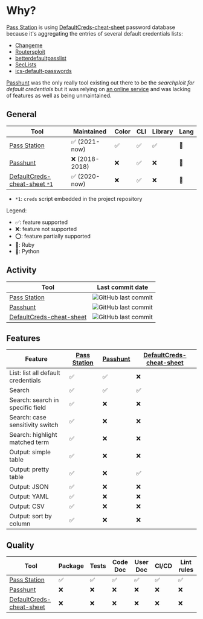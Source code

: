 # Why?

[Pass Station][0] is using [DefaultCreds-cheat-sheet][3] password database
because it's aggregating the entries of several default credentials lists:

- [Changeme](https://github.com/ztgrace/changeme)
- [Routersploit](https://github.com/threat9/routersploit)
- [betterdefaultpasslist](https://github.com/govolution/betterdefaultpasslist)
- [SecLists](https://github.com/danielmiessler/SecLists/tree/master/Passwords/Default-Credentials)
- [ics-default-passwords](https://github.com/arnaudsoullie/ics-default-passwords)

[Passhunt][1] was the only really tool existing out there to be the
_searchploit for default credentials_ but it was relying on [an online service](https://cirt.net/passwords)
and was lacking of features as well as being unmaintained.

## General

| Tool                               | Maintained    | Color | CLI | Library | Lang |
| ---------------------------------- | ------------- | ----- | --- | ------- | ---- |
| [Pass Station][0]                  | ✅ (2021-now)  | ✅     | ✅   | ✅       | 💎    |
| [Passhunt][1]                      | ❌ (2018-2018) | ❌     | ✅   | ❌       | 🐍    |
| [DefaultCreds-cheat-sheet `*1`][2] | ✅ (2020-now)  | ❌     | ✅   | ❌       | 🐍    |

- `*1`: `creds` script embedded in the project repository

Legend:

- ✅: feature supported
- ❌: feature not supported
- ⭕️: feature partially supported
- 💎: Ruby
- 🐍: Python

## Activity

| Tool                          | Last commit date                                                                                                    |
| ----------------------------- | ------------------------------------------------------------------------------------------------------------------- |
| [Pass Station][0]             | ![GitHub last commit](https://img.shields.io/github/last-commit/sec-it/pass-station?style=flat-square)              |
| [Passhunt][1]                 | ![GitHub last commit](https://img.shields.io/github/last-commit/Viralmaniar/Passhunt?style=flat-square)             |
| [DefaultCreds-cheat-sheet][2] | ![GitHub last commit](https://img.shields.io/github/last-commit/ihebski/DefaultCreds-cheat-sheet?style=flat-square) |

## Features

| Feature                            | [Pass Station][0] | [Passhunt][1] | [DefaultCreds-cheat-sheet][2] |
| ---------------------------------- | ----------------- | ------------- | ----------------------------- |
| List: list all default credentials | ✅                 | ✅             | ❌                             |
| Search                             | ✅                 | ✅             | ✅                             |
| Search: search in specific field   | ✅                 | ❌             | ❌                             |
| Search: case sensitivity switch    | ✅                 | ❌             | ❌                             |
| Search: highlight matched term     | ✅                 | ❌             | ❌                             |
| Output: simple table               | ✅                 | ❌             | ❌                             |
| Output: pretty table               | ✅                 | ❌             | ✅                             |
| Output: JSON                       | ✅                 | ❌             | ❌                             |
| Output: YAML                       | ✅                 | ❌             | ❌                             |
| Output: CSV                        | ✅                 | ❌             | ❌                             |
| Output: sort by column             | ✅                 | ❌             | ❌                             |

## Quality

| Tool                          | Package | Tests | Code Doc | User Doc | CI/CD | Lint rules |
| ----------------------------- | ------- | ----- | -------- | -------- | ----- | ---------- |
| [Pass Station][0]             | ✅       | ✅     | ✅        | ✅        | ✅     | ✅          |
| [Passhunt][1]                 | ❌       | ❌     | ❌        | ❌        | ❌     | ❌          |
| [DefaultCreds-cheat-sheet][2] | ❌       | ❌     | ❌        | ❌        | ❌     | ❌          |

[0]:https://github.com/sec-it/pass-station/
[1]:https://github.com/Viralmaniar/Passhunt
[2]:https://github.com/ihebski/DefaultCreds-cheat-sheet/blob/main/creds
[3]:https://github.com/ihebski/DefaultCreds-cheat-sheet
